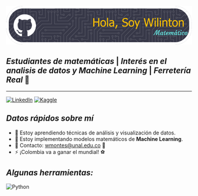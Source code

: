 ![Banner Presentation](image.png)

## *Estudiantes de matemáticas* | *Interés en el analisis de datos y Machine Learning* | *Ferretería Real* 🔧
***
[![LinkedIn](https://img.shields.io/badge/linkedin-%230077B5.svg?style=for-the-badge&logo=linkedin&logoColor=white)](https://www.linkedin.com/in/wilinton-montes-ramirez-424459309)
[![Kaggle](https://img.shields.io/badge/Kaggle-035a7d?style=for-the-badge&logo=kaggle&logoColor=white)](https://www.kaggle.com/wilintonmontes)

## *Datos rápidos sobre mí*
- 🔭 Estoy aprendiendo técnicas de análisis y visualización de datos.
- 🌱 Estoy implementando modelos matemáticos de **Machine Learning**.
- 👯 Contacto: wmontes@unal.edu.co 📧
- ⚡ ¡Colombia va a ganar el mundial! ⚽

## *Algunas herramientas:*
![Python](https://img.shields.io/badge/python-3670A0?style=for-the-badge&logo=python&logoColor=ffdd54)


